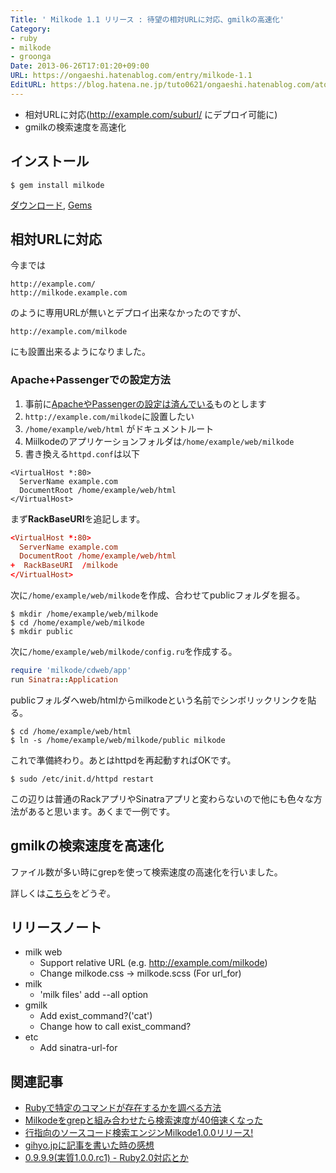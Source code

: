 ```yaml
---
Title: ' Milkode 1.1 リリース : 待望の相対URLに対応、gmilkの高速化'
Category:
- ruby
- milkode
- groonga
Date: 2013-06-26T17:01:20+09:00
URL: https://ongaeshi.hatenablog.com/entry/milkode-1.1
EditURL: https://blog.hatena.ne.jp/tuto0621/ongaeshi.hatenablog.com/atom/entry/11696248318755060230
---
```


- 相対URLに対応(http://example.com/suburl/ にデプロイ可能に)
- gmilkの検索速度を高速化

## インストール
```
$ gem install milkode
```

[ダウンロード](http://milkode.ongaeshi.me/download.html), [Gems](https://rubygems.org/gems/milkode/versions/1.1.0)

## 相対URLに対応
今までは

```
http://example.com/
http://milkode.example.com
```

のように専用URLが無いとデプロイ出来なかったのですが、 

```
http://example.com/milkode
```

にも設置出来るようになりました。

### Apache+Passengerでの設定方法
1. 事前に[ApacheやPassengerの設定は済んでいる](http://shimada-k.hateblo.jp/entry/2012/12/08/140935)ものとします
1. `http://example.com/milkode`に設置したい
1. `/home/example/web/html` がドキュメントルート
1. Miilkodeのアプリケーションフォルダは`/home/example/web/milkode`
1. 書き換える`httpd.conf`は以下

```
<VirtualHost *:80>
  ServerName example.com
  DocumentRoot /home/example/web/html
</VirtualHost>
```

まず**RackBaseURI**を追記します。

```:httpd.conf
<VirtualHost *:80>
  ServerName example.com
  DocumentRoot /home/example/web/html
+  RackBaseURI  /milkode
</VirtualHost>
```

次に`/home/example/web/milkode`を作成、合わせてpublicフォルダを掘る。

```
$ mkdir /home/example/web/milkode
$ cd /home/example/web/milkode
$ mkdir public
```

次に`/home/example/web/milkode/config.ru`を作成する。

```ruby
require 'milkode/cdweb/app'
run Sinatra::Application
```

publicフォルダへweb/htmlからmilkodeという名前でシンボリックリンクを貼る。

```
$ cd /home/example/web/html
$ ln -s /home/example/web/milkode/public milkode
```

これで準備終わり。あとはhttpdを再起動すればOKです。

```
$ sudo /etc/init.d/httpd restart
```

この辺りは普通のRackアプリやSinatraアプリと変わらないので他にも色々な方法があると思います。あくまで一例です。

## gmilkの検索速度を高速化
ファイル数が多い時にgrepを使って検索速度の高速化を行いました。

詳しくは[こちら](http://ongaeshi.hatenablog.com/entry/milkode-and-grep)をどうぞ。

## リリースノート
* milk web
  * Support relative URL (e.g. http://example.com/milkode)
  * Change milkode.css -> milkode.scss (For url_for)
* milk
  * 'milk files' add --all option
* gmilk
  * Add exist_command?('cat')
  * Change how to call exist_command?
* etc
  * Add sinatra-url-for


## 関連記事
- [Rubyで特定のコマンドが存在するかを調べる方法](http://ongaeshi.hatenablog.com/entry/2013/06/18/144256)
- [Milkodeをgrepと組み合わせたら検索速度が40倍速くなった](http://ongaeshi.hatenablog.com/entry/milkode-and-grep)
- [行指向のソースコード検索エンジンMilkode1.0.0リリース!](http://ongaeshi.hatenablog.com/entry/milkode-1.0.0)
- [gihyo.jpに記事を書いた時の感想](http://ongaeshi.hatenablog.com/entry/write-article-on-gihyojp)
- [0.9.9.9(実質1.0.0.rc1) - Ruby2.0対応とか](http://ongaeshi.hatenablog.com/entry/2013/05/08/170228)



